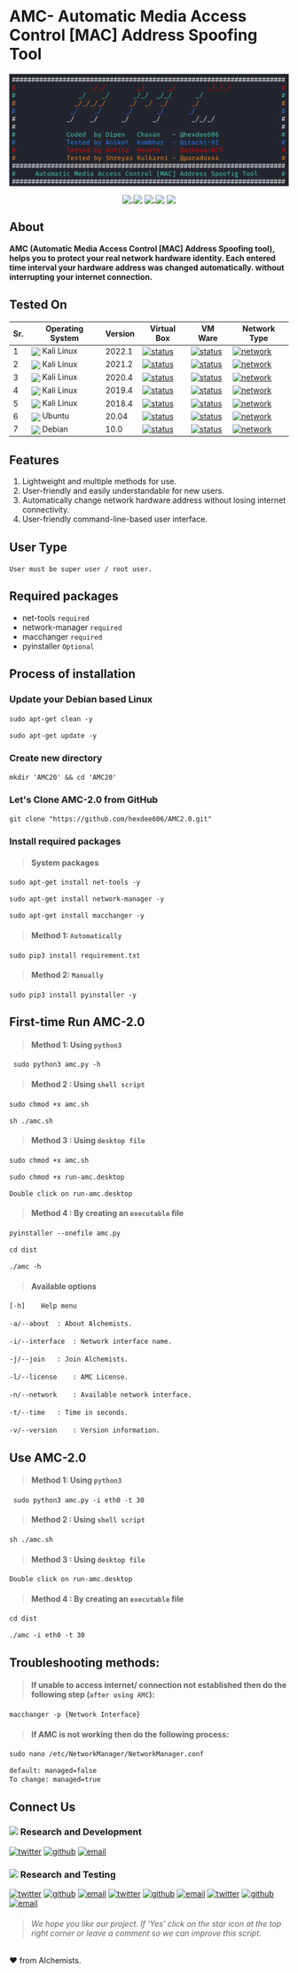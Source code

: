# AMC- Automatic Media Access Control [MAC] Address Spoofing Tool

<p align='center'>
<img align='center' src='Banner.png'>
</p>

<p align='center'>
 <a href='https://github.com/hexdee606/AMC2.0/wiki/Home/_edit#about'>
  <img align='center' src='https://badgen.net/badge/Project/Info/blue?icon=information'>
 </a>
 
 <img align='center' src='https://badgen.net/badge/Open%20Source%3F/Yes%20%21/blue'>

 <a href='https://github.com/hexdee606/AMC2.0/blob/main/LICENSE'>
  <img align='center' src='https://img.shields.io/badge/License-CC--0-blue.svg'>
 </a>

 <img align='center' src='https://badgen.net/badge/Made%20with/Python3/blue'>

 <img align='center' src='https://badgen.net/badge/Status/Beta/yellow'>
</p>

## **About**

**AMC (Automatic Media Access Control [MAC] Address Spoofing tool), helps you to protect your real network hardware identity. Each entered time interval your hardware address was changed automatically. without interrupting your internet connection.**

## Tested On 

 Sr. | Operating System | Version | Virtual Box | VM Ware | Network Type |
--- | --- |---------| --- | --- | --- |
1 | <img align="center" src="https://img.icons8.com/color/25/000000/kali-linux.png"> Kali Linux </img > | 2022.1  | [![status](https://badgen.net/github/status/micromatch/micromatch/4.0.1)](https://github.com/hexdee606/AMC2.0/blob/main/README.md#tested-on)| [![status](https://badgen.net/github/status/micromatch/micromatch/4.0.1)](https://github.com/hexdee606/AMC2.0/blob/main/README.md#tested-on)| [![network](https://badgen.net/badge/Network/NAT/brown)](https://github.com/hexdee606/AMC2.0/blob/main/README.md#tested-on) |
2 | <img align="center" src="https://img.icons8.com/color/25/000000/kali-linux.png"> Kali Linux </img > | 2021.2  | [![status](https://badgen.net/github/status/micromatch/micromatch/4.0.1)](https://github.com/hexdee606/AMC2.0/blob/main/README.md#tested-on)| [![status](https://badgen.net/github/status/micromatch/micromatch/4.0.1)](https://github.com/hexdee606/AMC2.0/blob/main/README.md#tested-on)| [![network](https://badgen.net/badge/Network/NAT/brown)](https://github.com/hexdee606/AMC2.0/blob/main/README.md#tested-on) |
3 | <img align="center" src="https://img.icons8.com/color/25/000000/kali-linux.png"> Kali Linux </img > | 2020.4  | [![status](https://badgen.net/github/status/micromatch/micromatch/4.0.1)](https://github.com/hexdee606/AMC2.0/blob/main/README.md#tested-on)| [![status](https://badgen.net/github/status/micromatch/micromatch/4.0.1)](https://github.com/hexdee606/AMC2.0/blob/main/README.md#tested-on)| [![network](https://badgen.net/badge/Network/NAT/brown)](https://github.com/hexdee606/AMC2.0/blob/main/README.md#tested-on) |
4 | <img align="center" src="https://img.icons8.com/color/25/000000/kali-linux.png"> Kali Linux </img > | 2019.4  | [![status](https://badgen.net/github/status/micromatch/micromatch/4.0.1)](https://github.com/hexdee606/AMC2.0/blob/main/README.md#tested-on)| [![status](https://badgen.net/github/status/micromatch/micromatch/4.0.1)](https://github.com/hexdee606/AMC2.0/blob/main/README.md#tested-on)| [![network](https://badgen.net/badge/Network/NAT/brown)](https://github.com/hexdee606/AMC2.0/blob/main/README.md#tested-on) |
5 | <img align="center" src="https://img.icons8.com/color/25/000000/kali-linux.png"> Kali Linux </img > | 2018.4  | [![status](https://badgen.net/github/status/micromatch/micromatch/4.0.1)](https://github.com/hexdee606/AMC2.0/blob/main/README.md#tested-on)| [![status](https://badgen.net/github/status/micromatch/micromatch/4.0.1)](https://github.com/hexdee606/AMC2.0/blob/main/README.md#tested-on)| [![network](https://badgen.net/badge/Network/NAT/brown)](https://github.com/hexdee606/AMC2.0/blob/main/README.md#tested-on) |
6 | <img align="center" src="https://img.icons8.com/ios/25/000000/ubuntu.png"> Ubuntu </img > | 20.04   | [![status](https://badgen.net/github/status/micromatch/micromatch/4.0.1)](https://github.com/hexdee606/AMC2.0/blob/main/README.md#tested-on)| [![status](https://badgen.net/github/status/micromatch/micromatch/4.0.1)](https://github.com/hexdee606/AMC2.0/blob/main/README.md#tested-on)| [![network](https://badgen.net/badge/Network/NAT/brown)](https://github.com/hexdee606/AMC2.0/blob/main/README.md#tested-on) |
7 | <img align="center" src="https://img.icons8.com/ios-glyphs/25/000000/debian.png"> Debian </img > | 10.0    | [![status](https://badgen.net/github/status/micromatch/micromatch/f4809eb6df80b)](https://github.com/hexdee606/AMC2.0/blob/main/README.md#tested-on)| [![status](https://badgen.net/github/status/micromatch/micromatch/f4809eb6df80b)](https://github.com/hexdee606/AMC2.0/blob/main/README.md#tested-on) | [![network](https://badgen.net/badge/Network/NAT/red)](https://github.com/hexdee606/AMC2.0/blob/main/README.md#tested-on) |
 
## **Features** 

1. Lightweight and multiple methods for use.
2. User-friendly and easily understandable for new users.
3. Automatically change network hardware address without losing internet connectivity.
4. User-friendly command-line-based user interface.


## **User Type**
`User must be super user / root user.`


## **Required packages**
- net-tools `required`
- network-manager `required`
- macchanger `required`
- pyinstaller `Optional`

## Process of installation

### Update your Debian based Linux

```console
sudo apt-get clean -y
```

```console
sudo apt-get update -y
```

### Create new directory

```console
mkdir 'AMC20' && cd 'AMC20'
```

### Let's Clone AMC-2.0 from GitHub

```console
git clone "https://github.com/hexdee606/AMC2.0.git"
```

### Install required packages

> #### System packages

```console
sudo apt-get install net-tools -y
```

```console
sudo apt-get install network-manager -y
```

```console
sudo apt-get install macchanger -y
```

> #### Method 1: `Automatically`

```console
sudo pip3 install requirement.txt
```

> #### Method 2: `Manually`

```console
sudo pip3 install pyinstaller -y
```

## First-time Run AMC-2.0

> #### Method 1: Using `python3`

```console
 sudo python3 amc.py -h
```

> #### Method 2 : Using `shell script`

```console
sudo chmod +x amc.sh
```

```console
sh ./amc.sh
```

> #### Method 3 : Using `desktop file`

```console
sudo chmod +x amc.sh
```

```console
sudo chmod +x run-amc.desktop
```

```
Double click on run-amc.desktop
```

> #### Method 4 : By creating an `executable` file

```console
pyinstaller --onefile amc.py
```
```console
cd dist
```
```console
./amc -h
```


> #### Available options
 
    [-h]    Help menu 
    
    -a/--about	: About Alchemists.
    
    -i/--interface	: Network interface name.
    
    -j/--join	: Join Alchemists.
    
    -l/--license	: AMC License.
    
    -n/--network	: Available network interface.
    
    -t/--time	: Time in seconds.
    
    -v/--version	: Version information.


## Use AMC-2.0

> #### Method 1: Using `python3`

```console
 sudo python3 amc.py -i eth0 -t 30
```

> #### Method 2 : Using `shell script`

```console
sh ./amc.sh
```

> #### Method 3 : Using `desktop file`

```
Double click on run-amc.desktop
```

> #### Method 4 : By creating an `executable` file

```console
cd dist
```
```console
./amc -i eth0 -t 30
```

## Troubleshooting methods:

> #### If unable to access internet/ connection not established then do the following step (`after using AMC`): 
```console
macchanger -p {Network Interface}
```

> #### If AMC is not working then do the following process:

```console
sudo nano /etc/NetworkManager/NetworkManager.conf
```

```console
default: managed=false
To change: managed=true
```

## Connect Us

### <img src="https://img.icons8.com/color/15/000000/developer--v2.png"/> Research and Development

[![twitter](https://badgen.net/badge/icon/hexdee606?icon=twitter&label)](https://twitter.com/hexdee606)
[![github](https://badgen.net/badge/icon/hexdee606?icon=github&label)](https://github.com/hexdee606)
[![email](https://badgen.net/badge/email/hexdee606/blue)](mailto:hexdee606@gmail.com)

### <img src="https://img.icons8.com/color-glass/15/000000/test-partial-passed.png"/> Research and Testing

[![twitter](https://badgen.net/badge/icon/itachi_9197?icon=twitter&label)](https://twitter.com/itachi_9197)
[![github](https://badgen.net/badge/icon/Itachi-91?icon=github&label)](https://github.com/Itachi-91)
[![email](https://badgen.net/badge/email/itachiuchiha9197/blue)](mailto:itachiuchiha9197@gmail.com)
[![twitter](https://badgen.net/badge/icon/Paradox_044?icon=twitter&label)](https://twitter.com/Paradox_044)
[![github](https://badgen.net/badge/icon/Paradox44?icon=github&label)](https://github.com/Paradox44)
[![email](https://badgen.net/badge/email/paradoxhex44/blue)](mailto:paradoxhex44@gmail.com)
[![twitter](https://badgen.net/badge/icon/athena_077?icon=twitter&label)](https://twitter.com/athena_077)
[![github](https://badgen.net/badge/icon/athena-077?icon=github&label)](https://github.com/athena-077)
[![email](https://badgen.net/badge/email/athena74047/blue)](mailto:athena74047@gmail.com)


> ###### We hope you like our project. If 'Yes' click on the star icon at the top right corner or leave a comment so we can improve this script.

:heart: from Alchemists.
